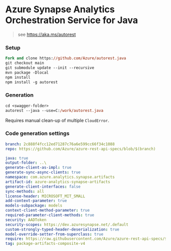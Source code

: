 # Azure Synapse Analytics Orchestration Service for Java

> see https://aka.ms/autorest

### Setup
```ps
Fork and clone https://github.com/Azure/autorest.java 
git checkout main
git submodule update --init --recursive
mvn package -Dlocal
npm install
npm install -g autorest
```

### Generation
```ps
cd <swagger-folder>
autorest --java --use=C:/work/autorest.java
```

Requires manual clean-up of multiple `CloudError`.

### Code generation settings
```yaml
branch: 2c888f4fcc12ed71287c76a6e599cc66f34c1088
repo: https://github.com/Azure/azure-rest-api-specs/blob/$(branch)
```

```yaml
java: true
output-folder: ..\
generate-client-as-impl: true
generate-sync-async-clients: true
namespace: com.azure.analytics.synapse.artifacts
artifact-id: azure-analytics-synapse-artifacts
generate-client-interfaces: false
sync-methods: all
license-header: MICROSOFT_MIT_SMALL
add-context-parameter: true
models-subpackage: models
context-client-method-parameter: true
required-parameter-client-methods: true
security: AADToken
security-scopes: https://dev.azuresynapse.net/.default
custom-strongly-typed-header-deserialization: true
model-override-setter-from-superclass: true
require: https://raw.githubusercontent.com/Azure/azure-rest-api-specs/$(branch)/specification/synapse/data-plane/readme.md
tag: package-artifacts-composite-v4
```
